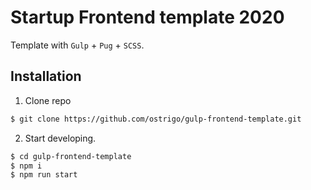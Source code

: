 # Startup Frontend template 2020

Template with `Gulp` + `Pug` + `SCSS`.

## Installation

1. Clone repo

```sh
$ git clone https://github.com/ostrigo/gulp-frontend-template.git
```

2. Start developing.

```sh
$ cd gulp-frontend-template
$ npm i
$ npm run start
```
